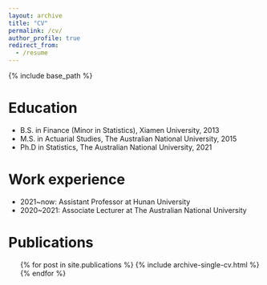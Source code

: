 ```yaml
---
layout: archive
title: "CV"
permalink: /cv/
author_profile: true
redirect_from:
  - /resume
---
```


{% include base_path %}

Education
======
* B.S. in Finance (Minor in Statistics), Xiamen University, 2013
* M.S. in Actuarial Studies, The Australian National University, 2015
* Ph.D in Statistics, The Australian National University, 2021

Work experience
======
* 2021~now: Assistant Professor at Hunan University
* 2020~2021: Associate Lecturer at The Australian National University


Publications
======
  <ul>{% for post in site.publications %}
    {% include archive-single-cv.html %}
  {% endfor %}</ul>
